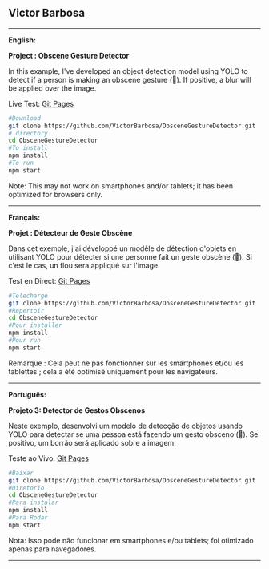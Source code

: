 ## Victor Barbosa


---

**English:**

**Project : Obscene Gesture Detector**

In this example, I've developed an object detection model using YOLO to detect if a person is making an obscene gesture (🖕). If positive, a blur will be applied over the image.

Live Test: [Git Pages](https://victorbarbosa.github.io/ObsceneGestureDetector/)

```bash
#Download
git clone https://github.com/VictorBarbosa/ObsceneGestureDetector.git
# directory
cd ObsceneGestureDetector
#To install
npm install
#To run
npm start
```

Note: This may not work on smartphones and/or tablets; it has been optimized for browsers only.

---

**Français:**

**Projet : Détecteur de Geste Obscène**

Dans cet exemple, j'ai développé un modèle de détection d'objets en utilisant YOLO pour détecter si une personne fait un geste obscène (🖕). Si c'est le cas, un flou sera appliqué sur l'image.

Test en Direct: [Git Pages](https://victorbarbosa.github.io/ObsceneGestureDetector/)

```bash
#Telecharge
git clone https://github.com/VictorBarbosa/ObsceneGestureDetector.git
#Repertoir
cd ObsceneGestureDetector
#Pour installer 
npm install
#Pour run
npm start
```

Remarque : Cela peut ne pas fonctionner sur les smartphones et/ou les tablettes ; cela a été optimisé uniquement pour les navigateurs.

---

**Português:**

**Projeto 3: Detector de Gestos Obscenos**

Neste exemplo, desenvolvi um modelo de detecção de objetos usando YOLO para detectar se uma pessoa está fazendo um gesto obsceno (🖕). Se positivo, um borrão será aplicado sobre a imagem.

Teste ao Vivo: [Git Pages](https://victorbarbosa.github.io/ObsceneGestureDetector/)

```bash
#Baixar
git clone https://github.com/VictorBarbosa/ObsceneGestureDetector.git
#Diretorio
cd ObsceneGestureDetector
#Para instalar 
npm install
#Para Rodar
npm start
```
Nota: Isso pode não funcionar em smartphones e/ou tablets; foi otimizado apenas para navegadores.

---
